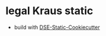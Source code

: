 # legal Kraus static


* build with [DSE-Static-Cookiecutter](https://github.com/acdh-oeaw/dse-static-cookiecutter)
